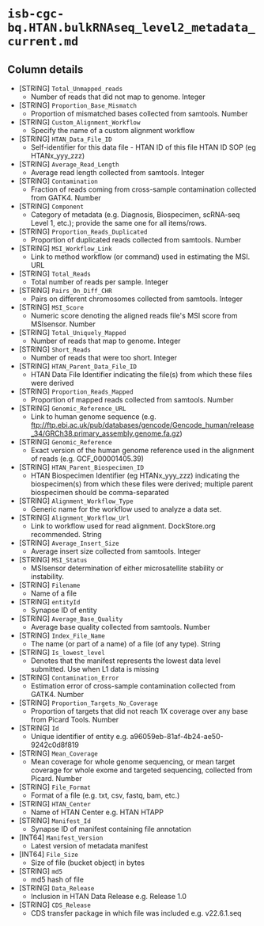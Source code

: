 # `isb-cgc-bq.HTAN.bulkRNAseq_level2_metadata_current.md`

## Column details

* [STRING]    `Total_Unmapped_reads`
  - Number of reads that did not map to genome. Integer
* [STRING]    `Proportion_Base_Mismatch`
  - Proportion of mismatched bases collected from samtools. Number
* [STRING]    `Custom_Alignment_Workflow`
  - Specify the name of a custom alignment workflow
* [STRING]    `HTAN_Data_File_ID`
  - Self-identifier for this data file - HTAN ID of this file HTAN ID SOP (eg HTANx_yyy_zzz)
* [STRING]    `Average_Read_Length`
  - Average read length collected from samtools. Integer
* [STRING]    `Contamination`
  - Fraction of reads coming from cross-sample contamination collected from GATK4. Number
* [STRING]    `Component`
  - Category of metadata (e.g. Diagnosis, Biospecimen, scRNA-seq Level 1, etc.); provide the same one for all items/rows.
* [STRING]    `Proportion_Reads_Duplicated`
  - Proportion of duplicated reads collected from samtools. Number
* [STRING]    `MSI_Workflow_Link`
  - Link to method workflow (or command) used in estimating the MSI. URL
* [STRING]    `Total_Reads`
  - Total number of reads per sample. Integer
* [STRING]    `Pairs_On_Diff_CHR`
  - Pairs on different chromosomes collected from samtools. Integer
* [STRING]    `MSI_Score`
  - Numeric score denoting the aligned reads file's MSI score from MSIsensor. Number
* [STRING]    `Total_Uniquely_Mapped`
  - Number of reads that map to genome. Integer
* [STRING]    `Short_Reads`
  - Number of reads that were too short. Integer
* [STRING]    `HTAN_Parent_Data_File_ID`
  - HTAN Data File Identifier indicating the file(s) from which these files were derived
* [STRING]    `Proportion_Reads_Mapped`
  - Proportion of mapped reads collected from samtools. Number
* [STRING]    `Genomic_Reference_URL`
  - Link to human genome sequence (e.g. ftp://ftp.ebi.ac.uk/pub/databases/gencode/Gencode_human/release_34/GRCh38.primary_assembly.genome.fa.gz)
* [STRING]    `Genomic_Reference`
  - Exact version of the human genome reference used in the alignment of reads (e.g. GCF_000001405.39)
* [STRING]    `HTAN_Parent_Biospecimen_ID`
  - HTAN Biospecimen Identifier (eg HTANx_yyy_zzz) indicating the biospecimen(s) from which these files were derived; multiple parent biospecimen should be comma-separated
* [STRING]    `Alignment_Workflow_Type`
  - Generic name for the workflow used to analyze a data set.
* [STRING]    `Alignment_Workflow_Url`
  - Link to workflow used for read alignment. DockStore.org recommended. String
* [STRING]    `Average_Insert_Size`
  - Average insert size collected from samtools. Integer
* [STRING]    `MSI_Status`
  - MSIsensor determination of either microsatellite stability or instability.
* [STRING]    `Filename`
  - Name of a file
* [STRING]    `entityId`
  - Synapse ID of entity
* [STRING]    `Average_Base_Quality`
  - Average base quality collected from samtools. Number
* [STRING]    `Index_File_Name`
  - The name (or part of a name) of a file (of any type). String
* [STRING]    `Is_lowest_level`
  - Denotes that the manifest represents the lowest data level submitted. Use when L1 data is missing
* [STRING]    `Contamination_Error`
  - Estimation error of cross-sample contamination collected from GATK4. Number
* [STRING]    `Proportion_Targets_No_Coverage`
  - Proportion of targets that did not reach 1X coverage over any base from Picard Tools. Number
* [STRING]    `Id`
  - Unique identifier of entity e.g. a96059eb-81af-4b24-ae50-9242c0d8f819
* [STRING]    `Mean_Coverage`
  - Mean coverage for whole genome sequencing, or mean target coverage for whole exome and targeted sequencing, collected from Picard. Number
* [STRING]    `File_Format`
  - Format of a file (e.g. txt, csv, fastq, bam, etc.)
* [STRING]    `HTAN_Center`
  - Name of HTAN Center e.g. HTAN HTAPP
* [STRING]    `Manifest_Id`
  - Synapse ID of manifest containing file annotation
* [INT64]    `Manifest_Version`
  - Latest version of metadata manifest
* [INT64]    `File_Size`
  - Size of file (bucket object) in bytes
* [STRING]    `md5`
  - md5 hash of file
* [STRING]    `Data_Release`
  - Inclusion in HTAN Data Release e.g. Release 1.0
* [STRING]    `CDS_Release`
  - CDS transfer package in which file was included e.g. v22.6.1.seq

